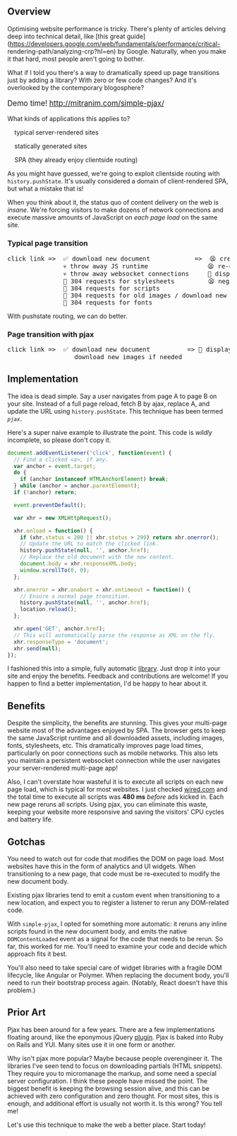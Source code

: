 ## Overview

Optimising website performance is tricky. There's plenty of articles delving
deep into technical detail, like [this great
guide](https://developers.google.com/web/fundamentals/performance/critical-
rendering-path/analyzing-crp?hl=en) by Google. Naturally, when you make it that
hard, most people aren't going to bother.

What if I told you there's a way to dramatically speed up page transitions
just by adding a library? With zero or few code changes? And it's overlooked by
the contemporary blogosphere?

<p class="pad shadow" style="font-size: 1.2em">
  <span>Demo time!</span>
  <a href="http://mitranim.com/simple-pjax/" target="_blank">http://mitranim.com/simple-pjax/</a>
  <a href="https://github.com/Mitranim/simple-pjax" target="_blank" class="fa fa-github inline"></a>
</p>

What kinds of applications this applies to?

<div style="margin-left: 1rem">
  <p><span class="fa fa-check inline theme-text-primary"></span> typical server-rendered sites</p>
  <p><span class="fa fa-check inline theme-text-primary"></span> statically generated sites</p>
  <p><span class="fa fa-times inline theme-text-warn"></span> SPA (they already enjoy clientside routing)</p>
</div>

As you might have guessed, we're going to exploit clientside routing with
`history.pushState`. It's usually considered a domain of client-rendered SPA,
but what a mistake that is!

When you think about it, the status quo of content delivery on the web is
_insane_. We're forcing visitors to make dozens of network connections and
execute massive amounts of JavaScript on _each page load_ on the same site.

<h3 class="pad-half clamp theme-primary">
  <span class="fa fa-thumbs-o-down inline"></span>
  <span>Typical page transition</span>
</h3>

<pre class="whitebox">
click link =>  ✅ download new document            =>  😫 create new JS runtime
               💀 throw away JS runtime                😫 re-execute all scripts
               💀 throw away websocket connections     🎂 display new document
               💩 304 requests for stylesheets         😫 negotiate new websocket connections
               💩 304 requests for scripts
               💩 304 requests for old images / download new images
               💩 304 requests for fonts
</pre>

With pushstate routing, we can do better.

<h3 class="pad-half clamp theme-primary">
  <span class="fa fa-thumbs-o-up inline"></span>
  <span>Page transition with pjax</span>
</h3>

<pre class="whitebox">
click link =>  ✅ download new document          => 🎂 display new document 🎉
                  download new images if needed
</pre>

## Implementation

The idea is dead simple. Say a user navigates from page A to page B on your site.
Instead of a full page reload, fetch B by ajax, replace A, and update the URL
using `history.pushState`. This technique has been termed _`pjax`_.

Here's a super naive example to illustrate the point. This code is _wildly_
incomplete, so please don't copy it.

```javascript
document.addEventListener('click', function(event) {
  // Find a clicked <a>, if any.
  var anchor = event.target;
  do {
    if (anchor instanceof HTMLAnchorElement) break;
  } while (anchor = anchor.parentElement);
  if (!anchor) return;

  event.preventDefault();

  var xhr = new XMLHttpRequest();

  xhr.onload = function() {
    if (xhr.status < 200 || xhr.status > 299) return xhr.onerror();
    // Update the URL to match the clicked link.
    history.pushState(null, '', anchor.href);
    // Replace the old document with the new content.
    document.body = xhr.responseXML.body;
    window.scrollTo(0, 0);
  };

  xhr.onerror = xhr.onabort = xhr.ontimeout = function() {
    // Ensure a normal page transition.
    history.pushState(null, '', anchor.href);
    location.reload();
  };

  xhr.open('GET', anchor.href);
  // This will automatically parse the response as XML on the fly.
  xhr.responseType = 'document';
  xhr.send(null);
});
```

I fashioned this into a simple, fully automatic
[library](https://github.com/Mitranim/simple-pjax). Just drop it into your site
and enjoy the benefits. Feedback and contributions are welcome! If you happen to
find a better implementation, I'd be happy to hear about it.

## Benefits

Despite the simplicity, the benefits are stunning. This gives your multi-page
website most of the advantages enjoyed by SPA. The browser gets to keep the same
JavaScript runtime and all downloaded assets, including images, fonts,
stylesheets, etc. This dramatically improves page load times, particularly on
poor connections such as mobile networks. This also lets you maintain a
persistent websocket connection while the user navigates your server-rendered
multi-page app!

Also, I can't overstate how wasteful it is to execute all scripts on each new
page load, which is typical for most websites. I just checked
[wired.com](http://wired.com) and the total time to execute all scripts was
**480 ms** _before_ ads kicked in. Each new page reruns all scripts. Using pjax,
you can eliminate this waste, keeping your website more responsive and saving
the visitors' CPU cycles and battery life.

## Gotchas

You need to watch out for code that modifies the DOM on page load. Most websites
have this in the form of analytics and UI widgets. When transitioning to a new
page, that code must be re-executed to modify the new document body.

Existing pjax libraries tend to emit a custom event when transitioning to a new
location, and expect you to register a listener to rerun any DOM-related code.

With `simple-pjax`, I opted for something more automatic: it reruns any inline
scripts found in the new document body, and emits the native `DOMContentLoaded`
event as a signal for the code that needs to be rerun. So far, this worked for
me. You'll need to examine your code and decide which approach fits it best.

You'll also need to take special care of widget libraries with a fragile DOM
lifecycle, like Angular or Polymer. When replacing the document body, you'll
need to run their bootstrap process again. (Notably, React doesn't have this
problem.)

## Prior Art

Pjax has been around for a few years. There are a few implementations floating
around, like the eponymous jQuery [plugin](https://github.com/defunkt/jquery-pjax).
Pjax is baked into Ruby on Rails and YUI. Many sites use it in one form or another.

Why isn't pjax more popular? Maybe because people overengineer it. The libraries
I've seen tend to focus on downloading partials (HTML snippets). They require
you to micromanage the markup, and some need a special server configuration. I
think these people have missed the point. The biggest benefit is keeping the
browsing session alive, and this can be achieved with zero configuration and
zero thought. For most sites, this is enough, and additional effort is usually
not worth it. Is this wrong? You tell me!

Let's use this technique to make the web a better place. Start today!
